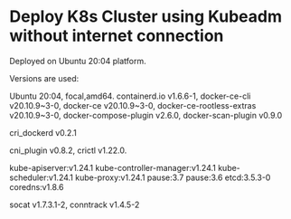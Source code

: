 # Deploy K8s Cluster using Kubeadm without internet connection

Deployed on Ubuntu 20:04 platform.

Versions are used:

Ubuntu 20:04, focal,amd64.
containerd.io v1.6.6-1, docker-ce-cli v20.10.9~3-0, docker-ce v20.10.9~3-0, docker-ce-rootless-extras v20.10.9~3-0, docker-compose-plugin v2.6.0, docker-scan-plugin v0.9.0

cri_dockerd v0.2.1

cni_plugin v0.8.2, crictl v1.22.0.

kube-apiserver:v1.24.1
kube-controller-manager:v1.24.1
kube-scheduler:v1.24.1
kube-proxy:v1.24.1
pause:3.7
pause:3.6
etcd:3.5.3-0
coredns:v1.8.6

socat v1.7.3.1-2, conntrack v1.4.5-2





